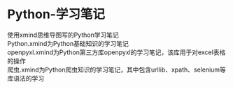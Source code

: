 # Python-学习笔记
使用xmind思维导图写的Python学习笔记    
Python.xmind为Python基础知识的学习笔记    
openpyxl.xmind为Python第三方库openpyxl的学习笔记，该库用于对excel表格的操作    
爬虫.xmind为Python爬虫知识的学习笔记，其中包含urllib、xpath、selenium等库语法的学习    
